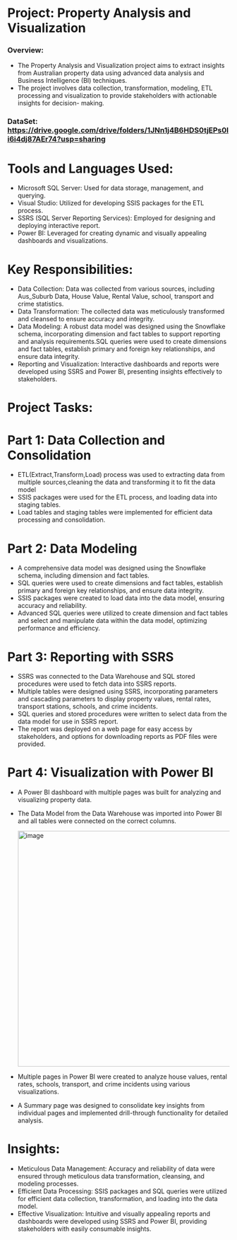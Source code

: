# Project: Property Analysis and Visualization
 ### Overview:
   * The Property Analysis and Visualization project aims to extract insights from Australian property data using advanced data analysis and Business Intelligence 
     (BI) techniques.
   * The project involves data collection, transformation, modeling, ETL processing and visualization to provide stakeholders with actionable insights for decision- 
     making.
  ### DataSet: https://drive.google.com/drive/folders/1JNn1j4B6HDS0tjEPs0li6i4dj87AEr74?usp=sharing
# Tools and Languages Used:
   * Microsoft SQL Server: Used for data storage, management, and querying.
   * Visual Studio: Utilized for developing SSIS packages for the ETL process.
   * SSRS (SQL Server Reporting Services): Employed for designing and deploying interactive report.
   * Power BI: Leveraged for creating dynamic and visually appealing dashboards and visualizations.
  
# Key Responsibilities:
   * Data Collection: Data was collected from various sources, including Aus_Suburb Data, House Value, Rental Value, school, transport and crime statistics. 
   * Data Transformation: The collected data was meticulously transformed and cleansed to ensure accuracy and integrity.
   * Data Modeling: A robust data model was designed using the Snowflake schema, incorporating dimension and fact tables to support reporting and analysis 
     requirements.SQL queries were used to create dimensions and fact tables, establish primary and foreign key relationships, and ensure data integrity.
   * Reporting and Visualization: Interactive dashboards and reports were developed using SSRS and Power BI, presenting insights effectively to stakeholders.

# Project Tasks:
  # Part 1: Data Collection and Consolidation
  * ETL(Extract,Transform,Load) process was used to extracting data from multiple sources,cleaning the data and transforming it to fit the data model
  * SSIS packages were used for the ETL process, and loading data into staging tables.
  * Load tables and staging tables were implemented for efficient data processing and consolidation.
    
# Part 2: Data Modeling
  * A comprehensive data model was designed using the Snowflake schema, including dimension and fact tables.
  * SQL queries were used to create dimensions and fact tables, establish primary and foreign key relationships, and ensure data integrity.
  * SSIS packages were created to load data into the data model, ensuring accuracy and reliability.
  * Advanced SQL queries were utilized to create dimension and fact tables and select and manipulate data within the data model, optimizing performance and efficiency.
    
# Part 3: Reporting with SSRS
  * SSRS was connected to the Data Warehouse and SQL stored procedures were used to fetch data into SSRS reports.
  * Multiple tables were designed using SSRS, incorporating parameters and cascading parameters to display property values, rental rates, transport stations, schools, 
    and crime incidents.
  * SQL queries and stored procedures were written to select data from the data model for use in SSRS report.
  * The report was deployed on a web page for easy access by stakeholders, and options for downloading reports as PDF files were provided.
    
# Part 4: Visualization with Power BI
  * A Power BI dashboard with multiple pages was built for analyzing and visualizing property data.
  * The Data Model from the Data Warehouse was imported into Power BI and all tables were connected on the correct columns. 

    <img width="533" alt="image" src="(https://github.com/AnkitabenPatel/AUS_Property-Analysis/assets/165023567/a756c5c3-a7a6-44db-850a-040d9e662e6e)">
  * Multiple pages in Power BI were created to analyze house values, rental rates, schools, transport, and crime incidents using various visualizations.
  * A Summary page was designed to consolidate key insights from individual pages and implemented drill-through functionality for detailed analysis.

# Insights:
  * Meticulous Data Management: Accuracy and reliability of data were ensured through meticulous data transformation, cleansing, and modeling processes.
  * Efficient Data Processing: SSIS packages and SQL queries were utilized for efficient data collection, transformation, and loading into the data model.
  * Effective Visualization: Intuitive and visually appealing reports and dashboards were developed using SSRS and Power BI, providing stakeholders with easily 
    consumable insights.
